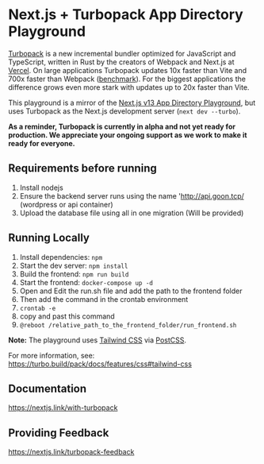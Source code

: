 # Next.js + Turbopack App Directory Playground

[Turbopack](https://turbo.build/pack) is a new incremental bundler optimized for JavaScript and TypeScript, written in Rust by the creators of Webpack and Next.js at [Vercel](https://vercel.com). On large applications Turbopack updates 10x faster than Vite and 700x faster than Webpack ([benchmark](https://turbo.build/pack/docs/benchmarks)). For the biggest applications the difference grows even more stark with updates up to 20x faster than Vite.

This playground is a mirror of the [Next.js v13 App Directory Playground](https://github.com/vercel/app-playground), but uses Turbopack as the Next.js development server (`next dev --turbo`).

**As a reminder, Turbopack is currently in alpha and not yet ready for production. We appreciate your ongoing support as we work to make it ready for everyone.**



## Requirements before running
1. Install nodejs
2. Ensure the backend server runs using the name 'http://api.goon.tcp/ (wordpress or api container)
3. Upload the database file using all in one migration (Will be provided)

## Running Locally

1. Install dependencies: `npm`
1. Start the dev server: `npm install`
2. Build the frontend: `npm run build`
3. Start the frontend: `docker-compose up -d`
4. Open and Edit the run.sh file and add the path to the frontend folder
5. Then add the command in the crontab environment
5. `crontab -e`
6. copy and past this command 
7. `@reboot /relative_path_to_the_frontend_folder/run_frontend.sh`



**Note:** The playground uses [Tailwind CSS](https://tailwindcss.com) via [PostCSS](https://turbo.build/pack/docs/features/css#postcss).

For more information, see: https://turbo.build/pack/docs/features/css#tailwind-css

## Documentation

https://nextjs.link/with-turbopack

## Providing Feedback

https://nextjs.link/turbopack-feedback
